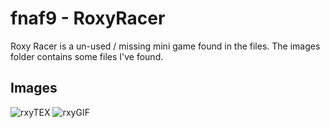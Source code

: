 # fnaf9 - RoxyRacer

Roxy Racer is a un-used / missing mini game found in the files. The images folder contains some files I've found.

## Images
![rxyTEX](https://raw.githubusercontent.com/Joshua-Noakes1/FNAF9/main/hidden/RoxyRacer/images/TEX-Roxy-racewaykart-2.png)
![rxyGIF](https://raw.githubusercontent.com/Joshua-Noakes1/FNAF9/main/hidden/RoxyRacer/images/Compile/Roxy-RoxyRacer/roxyRaceway-compile.gif)